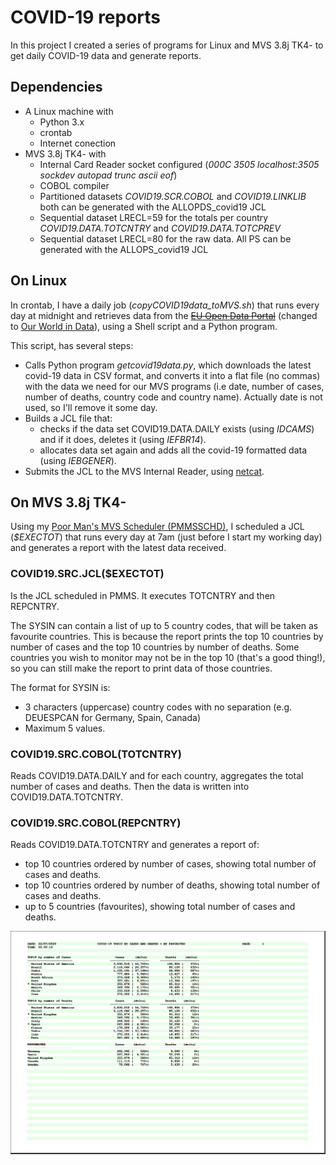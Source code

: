 # COVID-19 reports

In this project I created a series of programs for Linux and MVS 3.8j TK4- to get daily COVID-19 data and generate reports.

## Dependencies

* A Linux machine with
  * Python 3.x
  * crontab
  * Internet conection
* MVS 3.8j TK4- with
  * Internal Card Reader socket configured (*000C 3505 localhost:3505 sockdev autopad trunc ascii eof*)
  * COBOL compiler
  * Partitioned datasets *COVID19.SCR.COBOL* and *COVID19.LINKLIB* both can be generated with the ALLOPDS_covid19 JCL
  * Sequential dataset LRECL=59 for the totals per country *COVID19.DATA.TOTCNTRY* and *COVID19.DATA.TOTCPREV* 
  * Sequential dataset LRECL=80 for the raw data. All PS can be generated with the ALLOPS_covid19 JCL
  
## On Linux

In crontab, I have a daily job (*copyCOVID19data_toMVS.sh*) that runs every day at midnight and retrieves data from the <strike>[EU Open Data Portal](https://data.europa.eu/euodp/en/data/dataset/covid-19-coronavirus-data)</strike> (changed to [Our World in Data](https://ourworldindata.org)), using a Shell script and a Python program.

This script, has several steps:

* Calls Python program *getcovid19data.py*, which downloads the latest covid-19 data in CSV format, and converts it into a flat file (no commas) with the data we need for our MVS programs (i.e date, number of cases, number of deaths, country code and country name). Actually date is not used, so I'll remove it some day.
* Builds a JCL file that:
  * checks if the data set COVID19.DATA.DAILY exists (using *IDCAMS*) and if it does, deletes it (using *IEFBR14*).
  * allocates data set again and adds all the covid-19 formatted data (using *IEBGENER*).
* Submits the JCL to the MVS Internal Reader, using [netcat](https://linux.die.net/man/1/nc).

## On MVS 3.8j TK4-

Using my [Poor Man's MVS Scheduler (PMMSSCHD)](https://github.com/asmCcoder/mainframeadventures/tree/master/pmmsschd), I scheduled a JCL (*$EXECTOT*) that runs every day at 7am (just before I start my working day) and generates a report with the latest data received.

### COVID19.SRC.JCL($EXECTOT)

Is the JCL scheduled in PMMS. It executes TOTCNTRY and then REPCNTRY.

The SYSIN can contain a list of up to 5 country codes, that will be taken as favourite countries. This is because the report prints the top 10 countries by number of cases and the top 10 countries by number of deaths. Some countries you wish to monitor may not be in the top 10 (that's a good thing!), so you can still make the report to print data of those countries.

The format for SYSIN is:

* 3 characters (uppercase) country codes with no separation (e.g. DEUESPCAN for Germany, Spain, Canada)
* Maximum 5 values.

### COVID19.SRC.COBOL(TOTCNTRY)

Reads COVID19.DATA.DAILY and for each country, aggregates the total number of cases and deaths. Then the data is written into COVID19.DATA.TOTCNTRY.

### COVID19.SRC.COBOL(REPCNTRY)

Reads COVID19.DATA.TOTCNTRY and generates a report of:

* top 10 countries ordered by number of cases, showing total number of cases and deaths.
* top 10 countries ordered by number of deaths, showing total number of cases and deaths.
* up to 5 countries (favourites), showing total number of cases and deaths.

![Printout Example](https://github.com/asmCcoder/mainframeadventures/blob/master/covid19/printout.png "Printout Example")
